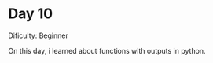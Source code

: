# Day 10
<p>Dificulty: Beginner</p>
<p>On this day, i learned about functions with outputs in python.</p>
